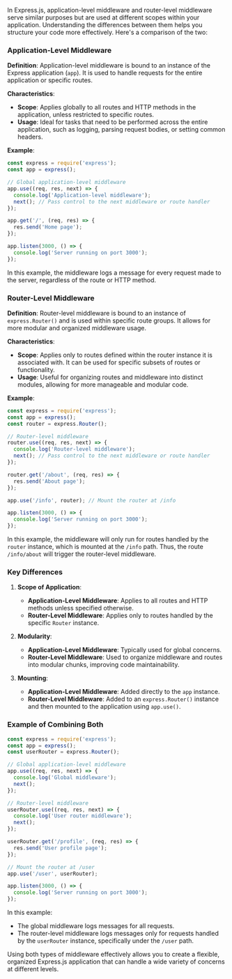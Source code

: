 In Express.js, application-level middleware and router-level middleware serve similar purposes but are used at different scopes within your application. Understanding the differences between them helps you structure your code more effectively. Here's a comparison of the two:

### Application-Level Middleware

**Definition**: Application-level middleware is bound to an instance of the Express application (`app`). It is used to handle requests for the entire application or specific routes. 

**Characteristics**:
- **Scope**: Applies globally to all routes and HTTP methods in the application, unless restricted to specific routes.
- **Usage**: Ideal for tasks that need to be performed across the entire application, such as logging, parsing request bodies, or setting common headers.

**Example**:

```javascript
const express = require('express');
const app = express();

// Global application-level middleware
app.use((req, res, next) => {
  console.log('Application-level middleware');
  next(); // Pass control to the next middleware or route handler
});

app.get('/', (req, res) => {
  res.send('Home page');
});

app.listen(3000, () => {
  console.log('Server running on port 3000');
});
```

In this example, the middleware logs a message for every request made to the server, regardless of the route or HTTP method.

### Router-Level Middleware

**Definition**: Router-level middleware is bound to an instance of `express.Router()` and is used within specific route groups. It allows for more modular and organized middleware usage.

**Characteristics**:
- **Scope**: Applies only to routes defined within the router instance it is associated with. It can be used for specific subsets of routes or functionality.
- **Usage**: Useful for organizing routes and middleware into distinct modules, allowing for more manageable and modular code.

**Example**:

```javascript
const express = require('express');
const app = express();
const router = express.Router();

// Router-level middleware
router.use((req, res, next) => {
  console.log('Router-level middleware');
  next(); // Pass control to the next middleware or route handler
});

router.get('/about', (req, res) => {
  res.send('About page');
});

app.use('/info', router); // Mount the router at /info

app.listen(3000, () => {
  console.log('Server running on port 3000');
});
```

In this example, the middleware will only run for routes handled by the `router` instance, which is mounted at the `/info` path. Thus, the route `/info/about` will trigger the router-level middleware.

### Key Differences

1. **Scope of Application**:
   - **Application-Level Middleware**: Applies to all routes and HTTP methods unless specified otherwise.
   - **Router-Level Middleware**: Applies only to routes handled by the specific `Router` instance.

2. **Modularity**:
   - **Application-Level Middleware**: Typically used for global concerns.
   - **Router-Level Middleware**: Used to organize middleware and routes into modular chunks, improving code maintainability.

3. **Mounting**:
   - **Application-Level Middleware**: Added directly to the `app` instance.
   - **Router-Level Middleware**: Added to an `express.Router()` instance and then mounted to the application using `app.use()`.

### Example of Combining Both

```javascript
const express = require('express');
const app = express();
const userRouter = express.Router();

// Global application-level middleware
app.use((req, res, next) => {
  console.log('Global middleware');
  next();
});

// Router-level middleware
userRouter.use((req, res, next) => {
  console.log('User router middleware');
  next();
});

userRouter.get('/profile', (req, res) => {
  res.send('User profile page');
});

// Mount the router at /user
app.use('/user', userRouter);

app.listen(3000, () => {
  console.log('Server running on port 3000');
});
```

In this example:
- The global middleware logs messages for all requests.
- The router-level middleware logs messages only for requests handled by the `userRouter` instance, specifically under the `/user` path.

Using both types of middleware effectively allows you to create a flexible, organized Express.js application that can handle a wide variety of concerns at different levels.